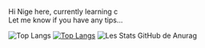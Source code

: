 Hi Nige here, 
currently learning c <br>
Let me know if you have any tips...



![Top Langs](https://github-readme-stats.vercel.app/api/top-langs/?username=NigeParis&theme=tokyonight)
[![Top Langs](https://github-readme-stats.vercel.app/api/top-langs/?username=NigeParis)](https://github.com/anuraghazra/github-readme-stats)
![Les Stats GitHub de Anurag](https://github-readme-stats.vercel.app/api?username=NigeParis&show_icons=true&theme=radical)
